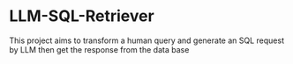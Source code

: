 # LLM-SQL-Retriever
This project aims to transform a human query and generate an SQL request by LLM then get the response from the data base
